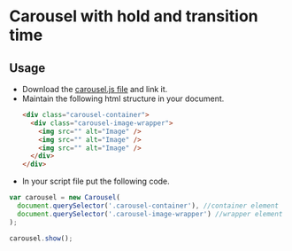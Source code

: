 # Carousel with hold and transition time

## Usage

- Download the [carousel.js file](https://github.com/nabinchaulagain/leapfrog-assignments/image-carousel/js/carousel.js) and link it.
- Maintain the following html structure in your document.
  ```html
  <div class="carousel-container">
    <div class="carousel-image-wrapper">
      <img src="" alt="Image" />
      <img src="" alt="Image" />
      <img src="" alt="Image" />
    </div>
  </div>
  ```
- In your script file put the following code.

```js
var carousel = new Carousel(
  document.querySelector('.carousel-container'), //container element
  document.querySelector('.carousel-image-wrapper') //wrapper element
);

carousel.show();
```
